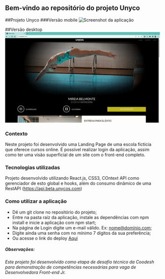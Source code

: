 ## **Bem-vindo ao repositório do projeto Unyco**

##Projeto Unyco
###Versão mobile
![Screenshot da aplicação](unyco-mobile(1).gif)

##Versão desktop
![Screenshot da aplicação](desktop-unyco.gif)

### Contexto
Neste projeto foi desenvolvido uma Landing Page de uma escola fictícia que oferece cursos online. É possível realizar login da aplicação, assim como ter uma visão superficial de um site com o front-end completo.

### Tecnologias utilizadas
Projeto desenvolvido utilizando React.js, CSS3, COntext API como gerenciador de esto global e hooks, além do consumo dinâmico de uma RestAPI (https://api.beta.unycos.com)

### Como utilizar a aplicação
- Dê um git clone no repositório do projeto;
- Entre na pasta raíz da aplicação, instale as dependências com npm install e inicie a aplicação com npm start;
- Na página de Login digite um e-mail válido. Ex: nome@domínio.com;
- Digite ainda uma senha com no mínimo 7 dígitos da sua preferência;
- Ou acesse o link do deploy <a href="https://unyco.vercel.app/">Aqui</a>

##### Observações:
###### Este projeto foi desenvolvido como etapa de desafio técnico da Coodesh para demonstração de competências necessárias para vaga de Desenvolvedora Front-end Jr.
